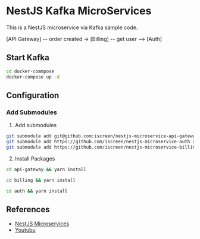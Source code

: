 # NestJS Kafka MicroServices

This is a NestJS microservice via Kafka sample code.

[API Gateway] -- order created -> [Billing] -- get user --> [Auth]

## Start Kafka

```bash
cd docker-commpose
docker-compose up -d
```

## Configuration

### Add Submodules

1. Add submodules  

  ```bash
  git submodule add git@github.com:iscreen/nestjs-microservice-api-gateway.git api-gateway
  git submodule add https://github.com/iscreen/nestjs-microservice-auth auth
  git submodule add https://github.com/iscreen/nestjs-microservice-billing billing
  ```

2. Install Packages  

  ```bash
  cd api-gateway && yarn install
  ```

  ```bash
  cd billing && yarn install
  ```

  ```bash
  cd auth && yarn install
  ```

## References

* [NestJS Microservices](https://www.youtube.com/watch?v=JJEKPqSlXvk)  
* [Youtubu](https://www.youtube.com/watch?v=JJEKPqSlXvk)  
  
